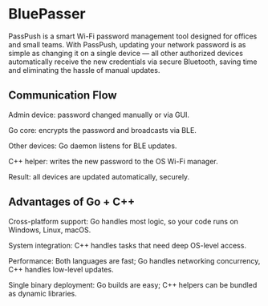 # BluePasser

PassPush is a smart Wi-Fi password management tool designed for offices and small teams. With PassPush, updating your network password is as simple as changing it on a single device — all other authorized devices automatically receive the new credentials via secure Bluetooth, saving time and eliminating the hassle of manual updates.

## Communication Flow

Admin device: password changed manually or via GUI.

Go core: encrypts the password and broadcasts via BLE.

Other devices: Go daemon listens for BLE updates.

C++ helper: writes the new password to the OS Wi-Fi manager.

Result: all devices are updated automatically, securely.

## Advantages of Go + C++

Cross-platform support: Go handles most logic, so your code runs on Windows, Linux, macOS.

System integration: C++ handles tasks that need deep OS-level access.

Performance: Both languages are fast; Go handles networking concurrency, C++ handles low-level updates.

Single binary deployment: Go builds are easy; C++ helpers can be bundled as dynamic libraries.
